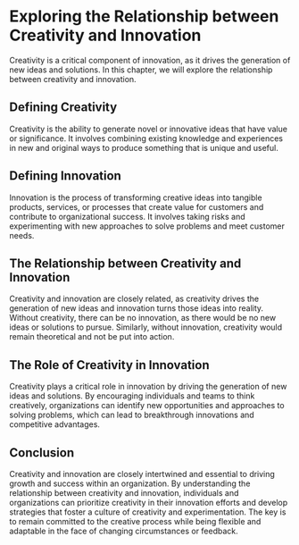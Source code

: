 # Exploring the Relationship between Creativity and Innovation

Creativity is a critical component of innovation, as it drives the generation of new ideas and solutions. In this chapter, we will explore the relationship between creativity and innovation.

Defining Creativity
-------------------

Creativity is the ability to generate novel or innovative ideas that have value or significance. It involves combining existing knowledge and experiences in new and original ways to produce something that is unique and useful.

Defining Innovation
-------------------

Innovation is the process of transforming creative ideas into tangible products, services, or processes that create value for customers and contribute to organizational success. It involves taking risks and experimenting with new approaches to solve problems and meet customer needs.

The Relationship between Creativity and Innovation
--------------------------------------------------

Creativity and innovation are closely related, as creativity drives the generation of new ideas and innovation turns those ideas into reality. Without creativity, there can be no innovation, as there would be no new ideas or solutions to pursue. Similarly, without innovation, creativity would remain theoretical and not be put into action.

The Role of Creativity in Innovation
------------------------------------

Creativity plays a critical role in innovation by driving the generation of new ideas and solutions. By encouraging individuals and teams to think creatively, organizations can identify new opportunities and approaches to solving problems, which can lead to breakthrough innovations and competitive advantages.

Conclusion
----------

Creativity and innovation are closely intertwined and essential to driving growth and success within an organization. By understanding the relationship between creativity and innovation, individuals and organizations can prioritize creativity in their innovation efforts and develop strategies that foster a culture of creativity and experimentation. The key is to remain committed to the creative process while being flexible and adaptable in the face of changing circumstances or feedback.

